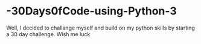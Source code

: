 # -30Days0fCode-using-Python-3
Well, I decided to challange myself and build on my python skills by starting a 30 day challenge. Wish me luck
